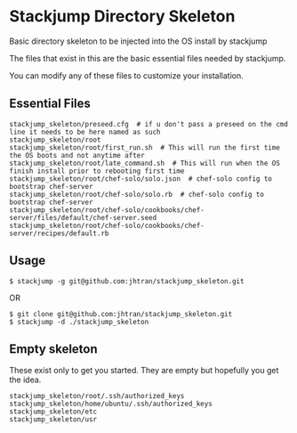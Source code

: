 # Stackjump Directory Skeleton

Basic directory skeleton to be injected into the OS install by stackjump

The files that exist in this are the basic essential files needed by stackjump.

You can modify any of these files to customize your installation.

## Essential Files
	stackjump_skeleton/preseed.cfg	# if u don't pass a preseed on the cmd line it needs to be here named as such
	stackjump_skeleton/root
	stackjump_skeleton/root/first_run.sh  # This will run the first time the OS boots and not anytime after
	stackjump_skeleton/root/late_command.sh  # This will run when the OS finish install prior to rebooting first time
	stackjump_skeleton/root/chef-solo/solo.json  # chef-solo config to bootstrap chef-server 
	stackjump_skeleton/root/chef-solo/solo.rb  # chef-solo config to bootstrap chef-server 
	stackjump_skeleton/root/chef-solo/cookbooks/chef-server/files/default/chef-server.seed
	stackjump_skeleton/root/chef-solo/cookbooks/chef-server/recipes/default.rb

## Usage

	$ stackjump -g git@github.com:jhtran/stackjump_skeleton.git

OR

	$ git clone git@github.com:jhtran/stackjump_skeleton.git
	$ stackjump -d ./stackjump_skeleton

## Empty skeleton

These exist only to get you started.  They are empty but hopefully you get the idea.

	stackjump_skeleton/root/.ssh/authorized_keys
	stackjump_skeleton/home/ubuntu/.ssh/authorized_keys
	stackjump_skeleton/etc
	stackjump_skeleton/usr
